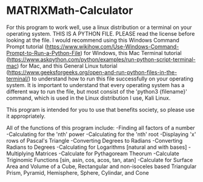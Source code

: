 # MATRIXMath-Calculator
For this program to work well, use a linux distribution or a terminal on your operating system. THIS IS A PYTHON FILE. PLEASE read the license before looking at the file. I would recommend using this Windows Command Prompt tutorial (https://www.wikihow.com/Use-Windows-Command-Prompt-to-Run-a-Python-File) for Windows, this Mac Terminal tutorial (https://www.askpython.com/python/examples/run-python-script-terminal-mac) for Mac, and this General Linux tutorial (https://www.geeksforgeeks.org/open-and-run-python-files-in-the-terminal/) to understand how to run this file successfully on your operating system. It is important to understand that every operating system has a different way to run the file, but most consist of the 'python3 {filename}' command, which is used in the Linux distribution I use, Kali Linux.

This program is intended for you to use that benefits society, so please use it appropriately.

All of the functions of this program include:
-Finding all factors of a number
-Calculating for the 'nth' power
-Calculating for the 'nth' root
-Displaying 'x' rows of Pascal's Triangle
-Converting Degrees to Radians
-Converting Radians to Degrees
-Calculating for Logarithms [natural and with bases]
-Multiplying Matrices
-Calculate for Pythagoream Theorum
-Calculate Triginomic Functions [sin, asin, cos, acos, tan, atan]
-Calculate for Surface Area and Volume of a Cube, Rectangular and non-isoceles based Triangular Prism, Pyramid, Hemisphere, Sphere, Cylindar, and Cone
